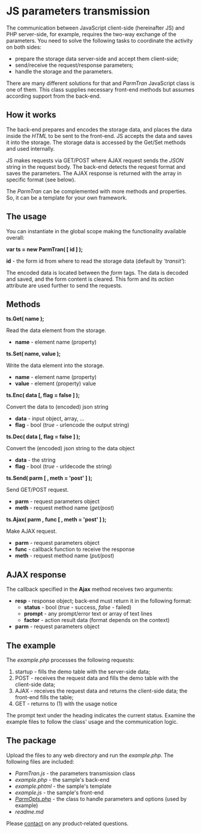 # JS parameters transmission #

The communication between JavaScript client-side (hereinafter JS) and 
PHP server-side, for example, requires the two-way exchange of the parameters. 
You need to solve the following tasks to coordinate the activity on both sides:

- prepare the storage data server-side and accept them client-side;
- send/receive the request/response parameters;
- handle the storage and the parameters.

There are many different solutions for that and *ParmTran* JavaScript class is one of them.
This class supplies necessary front-end methods but assumes according support from the back-end.

## How it works ##

The back-end prepares and encodes the storage data, and places the data inside the *HTML* to be sent to the front-end.
JS accepts the data and saves it into the storage. The storage data is accessed by the Get/Set methods and used internally.

JS makes requests via GET/POST where AJAX request sends the *JSON* string in the request body.
The back-end detects the request format and saves the parameters.
The AJAX response is returned with the array in specific format (see below).

The *ParmTran* can be complemented with more methods and properties. So, it can be a template for your own framework.

## The usage ##

You can instantiate in the global scope making the functionality available overall:

**var ts = new ParmTran( [ id ] );**

**id** - the form id from where to read the storage data (default by *'transit'*):

The encoded data is located between the *form* tags. The data is decoded and saved, and the form content is cleared.
This form and its *action* attribute are used further to send the requests.

## Methods ##

**ts.Get( name );**

Read the data element from the storage.

- **name** - element name (property)

**ts.Set( name, value );**

Write the data element into the storage.

- **name** - element name (property)
- **value** - element (property) value

**ts.Enc( data [, flag = false ] );**

Convert the data to (encoded) json string

- **data** - input object, array, ...
- **flag** - bool (*true* - urlencode the output string)

**ts.Dec( data [, flag = false ] );**

Convert the (encoded) json string to the data object

- **data** - the string
- **flag** - bool (*true* - urldecode the string)

**ts.Send( parm [ , meth = 'post' ] );**

Send GET/POST request.

- **parm** - request parameters object
- **meth** - request method name (*get/post*)

**ts.Ajax( parm , func [ , meth = 'post' ] );**

Make AJAX request.

- **parm** - request parameters object
- **func** - callback function to receive the response
- **meth** - request method name (*put/post*)

## AJAX response ##

The callback specified in the **Ajax** method receives two arguments:

- **resp** - response object; back-end must return it in the following format:
    - **status** - bool (*true* - success, *false* - failed)
    - **prompt** - any prompt/error text or array of text lines
    - **factor** - action result data (format depends on the context)
- **parm** - request parameters object

## The example ##

The *example.php* processes the following requests:

1. startup - fills the demo table with the server-side data;
2. POST - receives the request data and fills the demo table with the client-side data;
3. AJAX -  receives the request data and returns the client-side data; the front-end fills the table;
4. GET - returns to (1) with the usage notice

The prompt text under the heading indicates the current status.
Examine the example files to follow the class' usage and the communication logic.
 
## The package ##

Upload the files to any web directory and run the *example.php*.
The following files are included:

- *ParmTran.js* - the parameters transmission class
- *example.php* - the sample's back-end
- *example.phtml* - the sample's template
- *example.js* - the sample's front-end
- *[ParmOpts.php]* - the class to handle parameters and options (used by example)
- *readme.md*


Please [contact] on any product-related questions.

[ParmOpts.php]: http://www.phpclasses.org/package/9457.html
[contact]: mailto://vallo@vregistry.com
